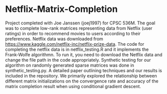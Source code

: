 # Netflix-Matrix-Completion

Project completed with Joe Janssen (joej1997) for CPSC 536M. The goal was to complete low-rank matrices representing data from Netflix (user ratings) in order to recommend movies to users according to their preferences. Netflix data was downloaded from https://www.kaggle.com/netflix-inc/netflix-prize-data. The code for completing the netflix data is in netflix_testing.R and it implements the Frank-Wolfe algorithmn. To run it, you need to download the Netflix data and change the file path in the code appropriately. Synthetic testing for our algorithm on randomly generated sparse matrices was done in synthetic_testing.py. A detailed paper outlining techniques and our results is included in the repository. We primarily explored the relationship between different matrix initializations on the convergence rate and accuracy of the matrix completion result when using conditional gradient descent.
